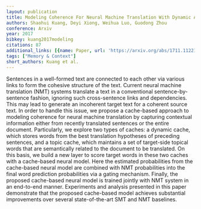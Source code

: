 ```yaml
---
layout: publication
title: Modeling Coherence For Neural Machine Translation With Dynamic And Topic Caches
authors: Shaohui Kuang, Deyi Xiong, Weihua Luo, Guodong Zhou
conference: Arxiv
year: 2017
bibkey: kuang2017modeling
citations: 87
additional_links: [{name: Paper, url: 'https://arxiv.org/abs/1711.11221'}]
tags: ["Memory & Context"]
short_authors: Kuang et al.
---
```

Sentences in a well-formed text are connected to each other via various links
to form the cohesive structure of the text. Current neural machine translation
(NMT) systems translate a text in a conventional sentence-by-sentence fashion,
ignoring such cross-sentence links and dependencies. This may lead to generate
an incoherent target text for a coherent source text. In order to handle this
issue, we propose a cache-based approach to modeling coherence for neural
machine translation by capturing contextual information either from recently
translated sentences or the entire document. Particularly, we explore two types
of caches: a dynamic cache, which stores words from the best translation
hypotheses of preceding sentences, and a topic cache, which maintains a set of
target-side topical words that are semantically related to the document to be
translated. On this basis, we build a new layer to score target words in these
two caches with a cache-based neural model. Here the estimated probabilities
from the cache-based neural model are combined with NMT probabilities into the
final word prediction probabilities via a gating mechanism. Finally, the
proposed cache-based neural model is trained jointly with NMT system in an
end-to-end manner. Experiments and analysis presented in this paper demonstrate
that the proposed cache-based model achieves substantial improvements over
several state-of-the-art SMT and NMT baselines.